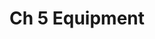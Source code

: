 ---
layout: default
permalink: /ch5-equipment
title: Ch 5 Equipment
parent: Частина 1 Створення Персонажа
nav_order: 5
---